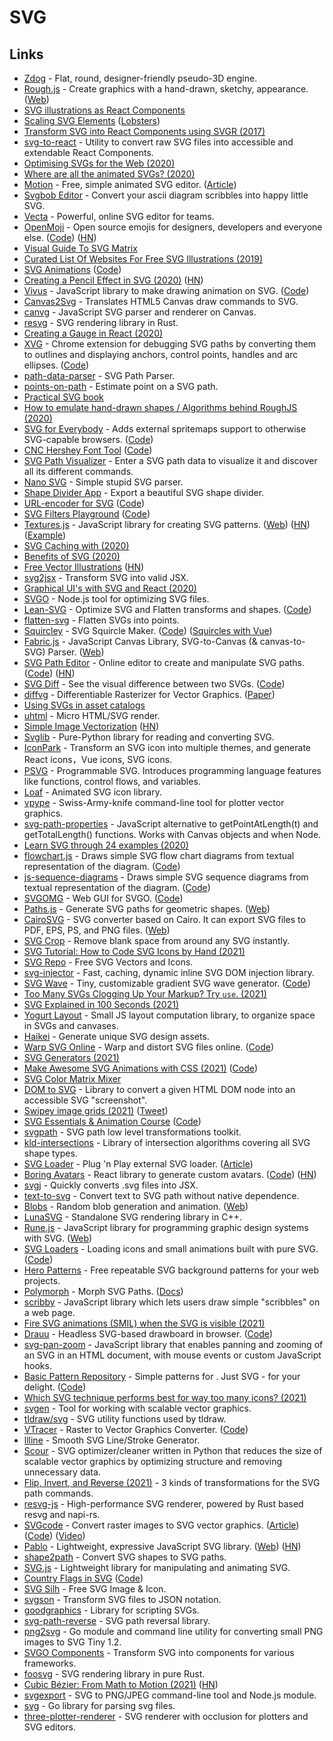 # SVG

## Links

- [Zdog](https://zzz.dog/) - Flat, round, designer-friendly pseudo-3D engine.
- [Rough.js](https://github.com/pshihn/rough) - Create graphics with a hand-drawn, sketchy, appearance. ([Web](https://roughjs.com/))
- [SVG illustrations as React Components](https://blog.prototypr.io/svg-illustrations-as-react-components-f0e7be304eb6)
- [Scaling SVG Elements](https://wattenberger.com/guide/scaling-svg) ([Lobsters](https://lobste.rs/s/luuqzc/svg_is_telescope_into_another_world))
- [Transform SVG into React Components using SVGR (2017)](https://gregberge.com/blog/svg-to-react-component-with-svgr)
- [svg-to-react](https://github.com/twilio-labs/svg-to-react) - Utility to convert raw SVG files into accessible and extendable React Components.
- [Optimising SVGs for the Web (2020)](https://css-irl.info/optimising-svgs-for-the-web/)
- [Where are all the animated SVGs? (2020)](https://www.getmotion.io/blog/where-are-all-the-animated-svgs/)
- [Motion](https://www.getmotion.io/) - Free, simple animated SVG editor. ([Article](https://www.getmotion.io/blog/introducing-motion/))
- [Svgbob Editor](https://ivanceras.github.io/svgbob-editor/) - Convert your ascii diagram scribbles into happy little SVG.
- [Vecta](https://vecta.io/) - Powerful, online SVG editor for teams.
- [OpenMoji](https://openmoji.org/) - Open source emojis for designers, developers and everyone else. ([Code](https://github.com/hfg-gmuend/openmoji)) ([HN](https://news.ycombinator.com/item?id=28403672))
- [Visual Guide To SVG Matrix](https://github.com/afternoon2/svg-matrix-visual-guide)
- [Curated List Of Websites For Free SVG Illustrations (2019)](https://wweb.dev/resources/free-svg-illustrations)
- [SVG Animations](https://andrew.wang-hoyer.com/experiments/svg-animations/) ([Code](https://github.com/ndrwhr/svg-animation-src))
- [Creating a Pencil Effect in SVG (2020)](https://heredragonsabound.blogspot.com/2020/02/creating-pencil-effect-in-svg.html) ([HN](https://news.ycombinator.com/item?id=22645959))
- [Vivus](http://maxwellito.github.io/vivus/) - JavaScript library to make drawing animation on SVG. ([Code](https://github.com/maxwellito/vivus))
- [Canvas2Svg](https://github.com/gliffy/canvas2svg) - Translates HTML5 Canvas draw commands to SVG.
- [canvg](https://github.com/canvg/canvg) - JavaScript SVG parser and renderer on Canvas.
- [resvg](https://github.com/RazrFalcon/resvg) - SVG rendering library in Rust.
- [Creating a Gauge in React (2020)](https://wattenberger.com/blog/gauge)
- [XVG](https://xvg.now.sh/) - Chrome extension for debugging SVG paths by converting them to outlines and displaying anchors, control points, handles and arc ellipses. ([Code](https://github.com/winkerVSbecks/xvg))
- [path-data-parser](https://github.com/pshihn/path-data-parser) - SVG Path Parser.
- [points-on-path](https://github.com/pshihn/points-on-path) - Estimate point on a SVG path.
- [Practical SVG book](https://abookapart.com/products/practical-svg)
- [How to emulate hand-drawn shapes / Algorithms behind RoughJS (2020)](https://shihn.ca/posts/2020/roughjs-algorithms/)
- [SVG for Everybody](https://jonneal.dev/svg4everybody/) - Adds external spritemaps support to otherwise SVG-capable browsers. ([Code](https://github.com/jonathantneal/svg4everybody))
- [CNC Hershey Font Tool](https://msurguy.github.io/cnc-text-tool/) ([Code](https://github.com/msurguy/cnc-text-tool))
- [SVG Path Visualizer](https://svg-path-visualizer.netlify.app/) - Enter a SVG path data to visualize it and discover all its different commands.
- [Nano SVG](https://github.com/memononen/nanosvg) - Simple stupid SVG parser.
- [Shape Divider App](https://www.shapedivider.app/) - Export a beautiful SVG shape divider.
- [URL-encoder for SVG](https://yoksel.github.io/url-encoder/) ([Code](https://github.com/yoksel/url-encoder))
- [SVG Filters Playground](https://yoksel.github.io/svg-filters/#/) ([Code](https://github.com/yoksel/svg-filters))
- [Textures.js](https://github.com/riccardoscalco/textures) - JavaScript library for creating SVG patterns. ([Web](https://riccardoscalco.it/textures/)) ([HN](https://news.ycombinator.com/item?id=23673534)) ([Example](https://observablehq.com/@bradydowling/textures))
- [SVG Caching with <use> (2020)](https://paco.im/blog/svg-caching-with-use)
- [Benefits of SVG (2020)](https://dev.to/alexi_be3/benefits-of-svg-10mn)
- [Free Vector Illustrations](https://www.pixeltrue.com/free-illustrations) ([HN](https://news.ycombinator.com/item?id=24048508))
- [svg2jsx](https://github.com/balajmarius/svg2jsx) - Transform SVG into valid JSX.
- [Graphical UI's with SVG and React (2020)](https://datalanguage.com/blog/graphical-uis-with-svg-and-react-part-1-declarative-graphics)
- [SVGO](https://github.com/svg/svgo) - Node.js tool for optimizing SVG files.
- [Lean-SVG](https://lean-svg.netlify.app/) - Optimize SVG and Flatten transforms and shapes. ([Code](https://github.com/upendra-web/lean-svg))
- [flatten-svg](https://github.com/nornagon/flatten-svg) - Flatten SVGs into points.
- [Squircley](https://squircley.app/) - SVG Squircle Maker. ([Code](https://github.com/georgedoescode/squircle)) ([Squircles with Vue](https://codepen.io/simeydotme/pen/oOGmYe))
- [Fabric.js](https://github.com/fabricjs/fabric.js) - JavaScript Canvas Library, SVG-to-Canvas (& canvas-to-SVG) Parser. ([Web](http://fabricjs.com/))
- [SVG Path Editor](https://yqnn.github.io/svg-path-editor/) - Online editor to create and manipulate SVG paths. ([Code](https://github.com/Yqnn/svg-path-editor)) ([HN](https://news.ycombinator.com/item?id=24998532))
- [SVG Diff](https://svgdiff.now.sh/) - See the visual difference between two SVGs. ([Code](https://github.com/stipsan/svgdiff))
- [diffvg](https://people.csail.mit.edu/tzumao/diffvg/) - Differentiable Rasterizer for Vector Graphics. ([Paper](https://people.csail.mit.edu/tzumao/diffvg/))
- [Using SVGs in asset catalogs](https://bjango.com/articles/svgassetcatalogs/)
- [uhtml](https://github.com/WebReflection/uhtml) - Micro HTML/SVG render.
- [Simple Image Vectorization](https://wordsandbuttons.online/simple_image_vectorization.html) ([HN](https://news.ycombinator.com/item?id=24957120))
- [Svglib](https://github.com/deeplook/svglib) - Pure-Python library for reading and converting SVG.
- [IconPark](https://github.com/bytedance/IconPark) - Transform an SVG icon into multiple themes, and generate React icons，Vue icons, SVG icons.
- [PSVG](https://github.com/LingDong-/psvg) - Programmable SVG. Introduces programming language features like functions, control flows, and variables.
- [Loaf](https://getloaf.io/) - Animated SVG icon library.
- [vpype](https://github.com/abey79/vpype) - Swiss-Army-knife command-line tool for plotter vector graphics.
- [svg-path-properties](https://github.com/rveciana/svg-path-properties) - JavaScript alternative to getPointAtLength(t) and getTotalLength() functions. Works with Canvas objects and when Node.
- [Learn SVG through 24 examples (2020)](https://www.youtube.com/watch?v=kBT90nwUb_o)
- [flowchart.js](http://flowchart.js.org/) - Draws simple SVG flow chart diagrams from textual representation of the diagram. ([Code](https://github.com/adrai/flowchart.js))
- [js-sequence-diagrams](https://bramp.github.io/js-sequence-diagrams/) - Draws simple SVG sequence diagrams from textual representation of the diagram. ([Code](https://github.com/bramp/js-sequence-diagrams))
- [SVGOMG](https://jakearchibald.github.io/svgomg/) - Web GUI for SVGO. ([Code](https://github.com/jakearchibald/svgomg))
- [Paths.js](https://github.com/andreaferretti/paths-js) - Generate SVG paths for geometric shapes. ([Web](http://andreaferretti.github.io/paths-js-react-demo/))
- [CairoSVG](https://github.com/Kozea/CairoSVG) - SVG converter based on Cairo. It can export SVG files to PDF, EPS, PS, and PNG files. ([Web](https://www.courtbouillon.org/cairosvg))
- [SVG Crop](https://svgcrop.com/) - Remove blank space from around any SVG instantly.
- [SVG Tutorial: How to Code SVG Icons by Hand (2021)](https://www.aleksandrhovhannisyan.com/blog/svg-tutorial-how-to-code-svg-icons-by-hand/)
- [SVG Repo](https://www.svgrepo.com/) - Free SVG Vectors and Icons.
- [svg-injector](https://github.com/tanem/svg-injector) - Fast, caching, dynamic inline SVG DOM injection library.
- [SVG Wave](https://svgwave.in/) - Tiny, customizable gradient SVG wave generator. ([Code](https://github.com/anup-a/svgwave))
- [Too Many SVGs Clogging Up Your Markup? Try `use`. (2021)](https://css-tricks.com/too-many-svgs-clogging-up-your-markup-try-use/)
- [SVG Explained in 100 Seconds (2021)](https://www.youtube.com/watch?v=emFMHH2Bfvo)
- [Yogurt Layout](https://github.com/accurat/yogurt-layout) - Small JS layout computation library, to organize space in SVGs and canvases.
- [Haikei](https://haikei.app/) - Generate unique SVG design assets.
- [Warp SVG Online](https://pavellaptev.github.io/warp-svg/) - Warp and distort SVG files online. ([Code](https://github.com/PavelLaptev/warp-svg))
- [SVG Generators (2021)](https://www.smashingmagazine.com/2021/03/svg-generators/)
- [Make Awesome SVG Animations with CSS (2021)](https://www.youtube.com/watch?v=UTHgr6NLeEw) ([Code](https://github.com/fireship-io/animated-svg-demo))
- [SVG Color Matrix Mixer](https://www.fecolormatrix.com/)
- [DOM to SVG](https://github.com/felixfbecker/dom-to-svg) - Library to convert a given HTML DOM node into an accessible SVG "screenshot".
- [Swipey image grids (2021)](https://www.cassie.codes/posts/swipey-image-grids/) ([Tweet](https://twitter.com/cassiecodes/status/1378656290273173509))
- [SVG Essentials & Animation Course](https://frontendmasters.com/courses/svg-essentials-animation/) ([Code](https://github.com/sdras/svg-workshop))
- [svgpath](https://github.com/fontello/svgpath) - SVG path low level transformations toolkit.
- [kld-intersections](https://github.com/thelonious/kld-intersections) - Library of intersection algorithms covering all SVG shape types.
- [SVG Loader](https://github.com/shubhamjain/svg-loader) - Plug 'n Play external SVG loader. ([Article](https://css-tricks.com/svg-loader-a-different-way-to-work-with-external-svg/))
- [Boring Avatars](https://boringavatars.com/) - React library to generate custom avatars. ([Code](https://github.com/boringdesigners/boring-avatars)) ([HN](https://news.ycombinator.com/item?id=27311964))
- [svgj](https://github.com/Jarred-Sumner/svgj) - Quickly converts .svg files into JSX.
- [text-to-svg](https://github.com/shrhdk/text-to-svg) - Convert text to SVG path without native dependence.
- [Blobs](https://github.com/g-harel/blobs) - Random blob generation and animation. ([Web](https://blobs.dev/))
- [LunaSVG](https://github.com/sammycage/lunasvg) - Standalone SVG rendering library in C++.
- [Rune.js](https://github.com/runemadsen/rune.js) - JavaScript library for programming graphic design systems with SVG. ([Web](http://runemadsen.github.io/rune.js/))
- [SVG Loaders](http://samherbert.net/svg-loaders/) - Loading icons and small animations built with pure SVG. ([Code](https://github.com/SamHerbert/SVG-Loaders))
- [Hero Patterns](https://www.heropatterns.com/) - Free repeatable SVG background patterns for your web projects.
- [Polymorph](https://github.com/notoriousb1t/polymorph) - Morph SVG Paths. ([Docs](https://notoriousb1t.github.io/polymorph-docs/))
- [scribby](https://github.com/naknomum/scribby) - JavaScript library which lets users draw simple "scribbles" on a web page.
- [Fire SVG animations (SMIL) when the SVG is visible (2021)](https://www.zachleat.com/web/svg-animate/)
- [Drauu](https://drauu.netlify.app/) - Headless SVG-based drawboard in browser. ([Code](https://github.com/antfu/drauu))
- [svg-pan-zoom](https://github.com/bumbu/svg-pan-zoom) - JavaScript library that enables panning and zooming of an SVG in an HTML document, with mouse events or custom JavaScript hooks.
- [Basic Pattern Repository](https://patterns.helloyes.dev/) - Simple patterns for <use>. Just SVG - for your delight. ([Code](https://github.com/nachtfunke/basic-pattern-repository))
- [Which SVG technique performs best for way too many icons? (2021)](https://cloudfour.com/thinks/svg-icon-stress-test/)
- [svgen](https://github.com/vkottler/svgen) - Tool for working with scalable vector graphics.
- [tldraw/svg](https://github.com/tldraw/svg) - SVG utility functions used by tldraw.
- [VTracer](https://www.visioncortex.org/vtracer/) - Raster to Vector Graphics Converter. ([Code](https://github.com/visioncortex/vtracer))
- [llline](https://fffuel.co/llline/) - Smooth SVG Line/Stroke Generator.
- [Scour](https://github.com/scour-project/scour) - SVG optimizer/cleaner written in Python that reduces the size of scalable vector graphics by optimizing structure and removing unnecessary data.
- [Flip, Invert, and Reverse (2021)](https://yuanchuan.dev/flip-invert-reverse) - 3 kinds of transformations for the SVG path commands.
- [resvg-js](https://github.com/yisibl/resvg-js) - High-performance SVG renderer, powered by Rust based resvg and napi-rs.
- [SVGcode](https://svgco.de/) - Convert raster images to SVG vector graphics. ([Article](https://web.dev/svgcode/)) ([Code](https://github.com/tomayac/SVGcode)) ([Video](https://www.youtube.com/watch?v=kcvfyQh6J-0))
- [Pablo](https://github.com/premasagar/pablo) - Lightweight, expressive JavaScript SVG library. ([Web](http://pablojs.com/)) ([HN](https://news.ycombinator.com/item?id=29287595))
- [shape2path](https://github.com/HarryStevens/shape2path) - Convert SVG shapes to SVG paths.
- [SVG.js](https://github.com/svgdotjs/svg.js) - Lightweight library for manipulating and animating SVG.
- [Country Flags in SVG](https://flagicons.lipis.dev/) ([Code](https://github.com/lipis/flag-icons))
- [SVG Silh](https://svgsilh.com/) - Free SVG Image & Icon.
- [svgson](https://github.com/elrumordelaluz/svgson) - Transform SVG files to JSON notation.
- [goodgraphics](https://github.com/romellogoodman/goodgraphics.js) - Library for scripting SVGs.
- [svg-path-reverse](https://github.com/Pomax/svg-path-reverse) - SVG path reversal library.
- [png2svg](https://github.com/xyproto/png2svg) - Go module and command line utility for converting small PNG images to SVG Tiny 1.2.
- [SVGO Components](https://github.com/svg/svgo-components) - Transform SVG into components for various frameworks.
- [foosvg](https://github.com/AldaronLau/foosvg) - SVG rendering library in pure Rust.
- [Cubic Bézier: From Math to Motion (2021)](https://blog.maximeheckel.com/posts/cubic-bezier-from-math-to-motion/) ([HN](https://news.ycombinator.com/item?id=29513750))
- [svgexport](https://github.com/shakiba/svgexport) - SVG to PNG/JPEG command-line tool and Node.js module.
- [svg](https://github.com/rustyoz/svg) - Go library for parsing svg files.
- [three-plotter-renderer](https://github.com/neurofuzzy/three-plotter-renderer) - SVG renderer with occlusion for plotters and SVG editors.
